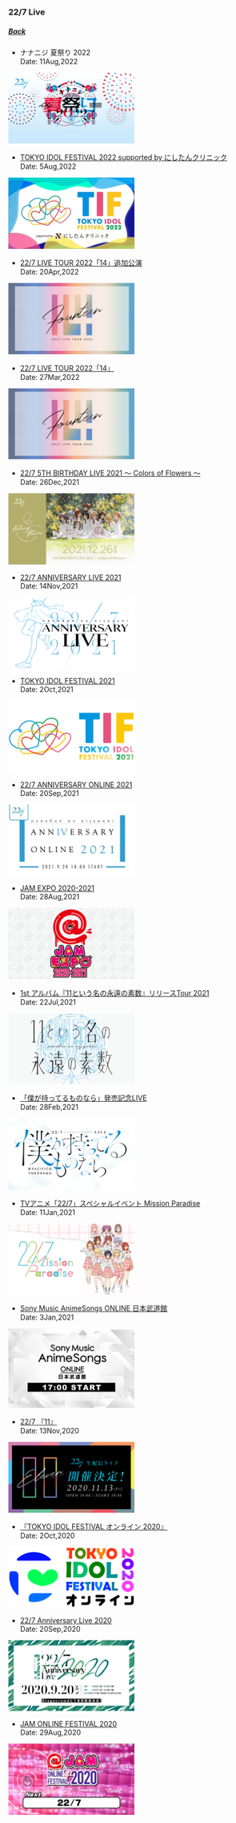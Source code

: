 ﻿### 22/7 Live
##### [Back](../../../readme.md)

- ナナニジ 夏祭り 2022<br>
Date: 11Aug,2022<br>
<img src="../../../Img/227Live/img_SummerFest_2022.png" width="50%">

- [TOKYO IDOL FESTIVAL 2022 supported by にしたんクリニック](TIF2022.md)<br>
Date: 5Aug,2022<br>
<img src="../../../Img/227Live/img_TIF2022.jpg" width="50%">

- [22/7 LIVE TOUR 2022「14」追加公演](Live_Tour_2022_14_Additional.md)<br>
Date: 20Apr,2022<br>
<img src="../../../Img/227Live/img_Live_Tour_2022_14.png" width="50%">

- [22/7 LIVE TOUR 2022「14」](Live_Tour_2022_14.md)<br>
Date: 27Mar,2022<br>
<img src="../../../Img/227Live/img_Live_Tour_2022_14.png" width="50%">

- [22/7 5TH BIRTHDAY LIVE 2021 ～ Colors of Flowers ～](5th_BDLive_2021.md)<br>
Date: 26Dec,2021<br>
<img src="../../../Img/227Live/img_5th_BDLive_2021.png" width="50%">

- [22/7 ANNIVERSARY LIVE 2021](Ann_Live_2021.md)<br>
Date: 14Nov,2021<br>
<img src="../../../Img/227Live/img_live_AnniversaryLive2021.png" width="50%">

- [TOKYO IDOL FESTIVAL 2021](TIF2021.md)<br>
Date: 2Oct,2021<br>
<img src="../../../Img/227Live/img_TIF2021.png" width="50%">

- [22/7 ANNIVERSARY ONLINE 2021](Ann_Online_2021.md)<br>
Date: 20Sep,2021<br>
<img src="../../../Img/227Live/img_live_AnniversaryOnline2021.jpg" width="50%">

- [JAM EXPO 2020-2021](JAM_Expo_2021.md)<br>
Date: 28Aug,2021<br>
<img src="../../../Img/227Live/img_JAM_Expo_2021.png" width="50%">

- [1st アルバム『11という名の永遠の素数』リリースTour 2021](1stAL_ReleaseLive.md)<br>
Date: 22Jul,2021<br>
<img src="../../../Img/227Live/img_1stAL_ReleaseLive.png" width="50%">

- [「僕が持ってるものなら」発売記念LIVE](7thSingle_ReleaseLive.md)<br>
Date: 28Feb,2021<br>
<img src="../../../Img/227Live/img_7thSingle_ReleaseLive.png" width="50%">

- [TVアニメ「22/7」スペシャルイベント Mission Paradise](TVAnime_MissionParadise.md)<br>
Date: 11Jan,2021<br>
<img src="../../../Img/227Live/img_TVAnime_MissionParadise.png" width="50%">

- [Sony Music AnimeSongs ONLINE 日本武道館](SonyMusic_Budokan.md)<br>
Date: 3Jan,2021<br>
<img src="../../../Img/227Live/img_SonyMusic_Budokan.jpg" width="50%">

- [22/7 『11』](11_Live.md)<br>
Date: 13Nov,2020<br>
<img src="../../../Img/227Live/img_live_11.jpg" width="50%">

- [『TOKYO IDOL FESTIVAL オンライン 2020』](TIF2020Online.md)<br>
Date: 2Oct,2020<br>
<img src="../../../Img/227Live/img_TIF2020Online.png" width="50%">

- [22/7 Anniversary Live 2020](Ann_Live_2020.md)<br>
Date: 20Sep,2020<br>
<img src="../../../Img/227Live/img_live_2020anniversary.jpg" width="50%">

- [JAM ONLINE FESTIVAL 2020](JAM_Online_2020.md)<br>
Date: 29Aug,2020<br>
<img src="../../../Img/227Live/JAM_Online_Fest_2020.png" width="50%">
